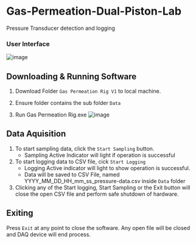 # Gas-Permeation-Dual-Piston-Lab
 Pressure Transducer detection and logging
 
 ### User Interface
 ![image](https://user-images.githubusercontent.com/97303986/197994887-c41d5ab4-d10b-47a3-8e76-c728a9c8db6d.png)


## Downloading & Running Software

1. Download Folder `Gas Permeation Rig V1` to local machine.

2. Ensure folder contains the sub folder `Data`

3. Run Gas Permeation Rig.exe
![image](https://user-images.githubusercontent.com/97303986/197995047-d7013b76-6df5-4d33-823b-45db3cec29b1.png)


## Data Aquisition

1. To start sampling data, click the `Start Sampling` button. 
    - Sampling Active Indicator will light if operation is successful
2. To start logging data to CSV file, cick `Start Logging`
    - Logging Active indicator will light to show operation is successful.
    - Data will be saved to CSV File, named YYYY_MM_DD_HH_mm_ss_pressure-data.csv inside `Data` folder
3. Clicking any of the Start logging, Start Sampling or the Exit button will close the open CSV file and perform safe shutdown of hardware.

## Exiting

Press `Exit` at any point to close the software. Any open file will be closed and DAQ device will end process.
